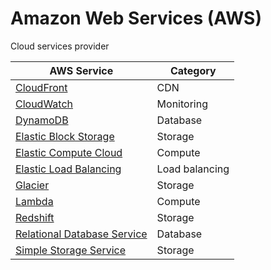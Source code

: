 # Amazon Web Services (AWS)

Cloud services provider

| AWS Service | Category |
| ----------- | -------- |
| [CloudFront](cloudfront.md) | CDN |
| [CloudWatch](cloudwatch.md) | Monitoring |
| [DynamoDB](dynamodb.md) | Database |
| [Elastic Block Storage](ebs.md) | Storage |
| [Elastic Compute Cloud](ec2.md) | Compute |
| [Elastic Load Balancing](elb.md) | Load balancing |
| [Glacier](glacier.md) | Storage |
| [Lambda](lambda.md) | Compute |
| [Redshift](redshift.md) | Storage |
| [Relational Database Service](rds.md) | Database |
| [Simple Storage Service](s3.md) | Storage |
